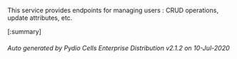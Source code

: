 






This service provides endpoints for managing users : CRUD operations, update attributes, etc.

[:summary]

###### Auto generated by Pydio Cells Enterprise Distribution v2.1.2 on 10-Jul-2020
